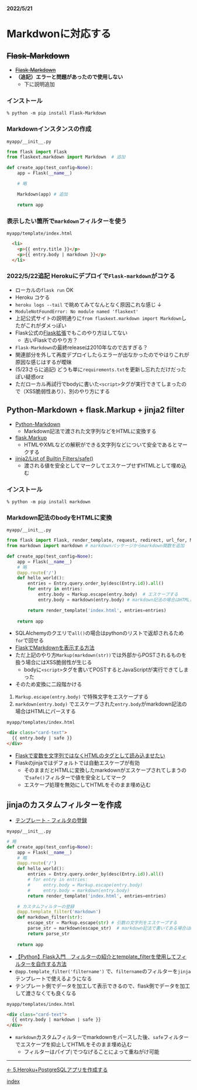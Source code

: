 __2022/5/21__
# Markdwonに対応する

## ~~Flask-Markdown~~
  - ~~[Flask-Markdown](https://pythonhosted.org/Flask-Markdown/)~~
  - **（追記）エラーと問題があったので使用しない**
    - 下に説明追加

### インストール
```shell
% python -m pip install Flask-Markdown
```

### Markdownインスタンスの作成
`myapp/__init__.py`
```python
from flask import Flask
from flaskext.markdown import Markdown  # 追加

def create_app(test_config=None):
    app = Flask(__name__)

    # 略

    Markdown(app) # 追加

    return app
```

### 表示したい箇所で`markdown`フィルターを使う
`myapp/template/index.html`
```html
  <li>
    <p>{{ entry.title }}</p>
    <p>{{ entry.body | markdown }}</p>
  </li>
```


### 2022/5/22追記 Herokuにデプロイで`Flask-markdown`がコケる
  - ローカルの`flask run` OK
  - Heroku コケる
  - `heroku logs --tail` で眺めてみてなんとなく原因これな感じ ↓
  - `ModuleNotFoundError: No module named 'flaskext'`
  - 上記公式サイトの説明通りに`from flaskext.markdown import Markdown`したがこれがダメっぽい
  - Flask公式の[Flask拡張](https://msiz07-flask-docs-ja.readthedocs.io/ja/latest/extensions.html)でもこのやり方はしてない
    - 古いFlaskでのやり方？
- `Flask-Markdown`の最終releaseは2010年なので古すぎる？
- 関連部分を外して再度デプロイしたらエラーが出なかったのでやはりこれが原因な感じはするが曖昧
- (5/23さらに追記) どうも単に`requirements.txt`を更新し忘れただけだったぽい疑惑orz
- ただローカル再試行でbodyに書いた`<script>`タグが実行できてしまったので（XSS脆弱性あり）、別のやり方にする

## Python-Markdown + flask.Markup + jinja2 filter

- [Python-Markdown](https://python-markdown.github.io)
  - Markdown記法で渡された文字列などをHTMLに変換する
- [flask.Markup](https://msiz07-flask-docs-ja.readthedocs.io/ja/latest/api.html?highlight=Markup#flask.Markup)
  - HTMLやXMLなどの解釈ができる文字列などについて安全であるとマークする
- [jinja2/List of Builtin Filters/safe() ](https://jinja.palletsprojects.com/en/3.1.x/templates/#jinja-filters.safe)
  - 渡される値を安全としてマークしてエスケープせずHTMLとして埋め込む

### インストール
```shell
% python -m pip install markdown
```

### Markdown記法のbodyをHTMLに変換
`myapp/__init__.py`
```python
from flask import Flask, render_template, request, redirect, url_for, Markup  # Markupを追加
from markdown import markdown # markdownパッケージからmarkdown関数を追加

def create_app(test_config=None):
    app = Flask(__name__)
    # 略
    @app.route('/')
    def hello_world():
        entries = Entry.query.order_by(desc(Entry.id)).all()
        for entry in entries:
            entry.body = Markup.escape(entry.body)  # エスケープする
            entry.body = markdown(entry.body) # markdown記法の場合はHTMLに変換する

        return render_template('index.html', entries=entries)
    
    return app
```
- SQLAlchemyのクエリで`all()`の場合はpythonのリストで返却されるため`for`で回せる
- [FlaskでMarkdownを表示する方法](https://qiita.com/iroha71/items/fbdc875424bf61ea0d83)
- ただ上記のやり方`Markup(markdown(str))`では外部からPOSTされるものを扱う場合にはXSS脆弱性が生じる
  - bodyに`<script>`タグを書いてPOSTするとJavaScriptが実行できてしまった
- そのため変換に二段階かける
1. `Markup.escape(entry.body)` で特殊文字をエスケープする
2. `markdown(entry.body)` でエスケープされた`entry.body`がmarkdown記法の場合はHTMLにパースする

`myapp/templates/index.html`
```html
<div class="card-text">
  {{ entry.body | safe }}
</div>
```

- [Flaskで変数を文字列ではなくHTMLのタグとして読み込ませたい](https://ja.stackoverflow.com/questions/46630/flaskで変数を文字列ではなくhtmlのタグとして読み込ませたい)
- Flaskのjinjaではデフォルトでは自動エスケープが有効
  - そのままだとHTMLに変換したmarkdownがエスケープされてしまうので`safe()`フィルターで値を安全としてマーク
  - エスケープ処理を無効にしてHTMLをそのまま埋め込む


## jinjaのカスタムフィルターを作成

- [テンプレート - フィルタの登録](https://msiz07-flask-docs-ja.readthedocs.io/ja/latest/templating.html?highlight=filter#registering-filters)

`myapp/__init__.py`
```python
# 略
def create_app(test_config=None):
    app = Flask(__name__)
    # 略
    @app.route('/')
    def hello_world():
        entries = Entry.query.order_by(desc(Entry.id)).all()
        # for entry in entries:
        #     entry.body = Markup.escape(entry.body)
        #     entry.body = markdown(entry.body) 
        return render_template('index.html', entries=entries)

    # カスタムフィルターの登録
    @app.template_filter('markdown')
    def markdown_filter(str):
        escape_str = Markup.escape(str) # 引数の文字列をエスケープする
        parse_str = markdown(escape_str)  # markdown記法で書いてある場合はHTMLにパースする
        return parse_str
    
    return app
```
- [【Python】Flask入門　フィルターの紹介とtemplate_filterを使用してフィルターを自作する方法](https://shigeblog221.com/python-flask6/)
- `@app.template_filter('filtername')` で、`filtername`のフィルターを`jinja`テンプレートで使えるようになる
- テンプレート側でデータを加工して表示できるので、flask側でデータを加工して渡さなくても良くなる

`myapp/templates/index.html`
```html
<div class="card-text">
  {{ entry.body | markdown | safe }}
</div>
```
- `markdown`カスタムフィルターでmarkdownをパースした後、`safe`フィルターでエスケープを抑止してHTMLをそのまま埋め込む
  - フィルターはパイプ`|`でつなげることによって重ねがけ可能


---

[← 5.Heroku+PostgreSQLアプリを作成する](5.heroku_again.md)

[index](index.md)